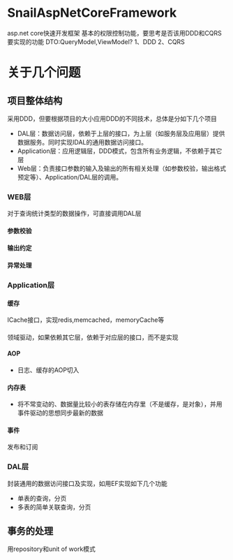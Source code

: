 # SnailAspNetCoreFramework
asp.net core快速开发框架
基本的权限控制功能，要思考是否该用DDD和CQRS
要实现的功能
DTO:QueryModel,ViewModel?
1、DDD
2、CQRS
# 关于几个问题
## 项目整体结构
采用DDD，但要根据项目的大小应用DDD的不同技术，总体是分如下几个项目
* DAL层：数据访问层，依赖于上层的接口，为上层（如服务层及应用层）提供数据服务。同时实现IDAL的通用数据访问接口。
* Application层：应用逻辑层，DDD模式，包含所有业务逻辑，不依赖于其它层
* Web层：负责接口参数的输入及输出的所有相关处理（如参数校验，输出格式预定等）、Application/DAL层的调用。

### WEB层
对于查询统计类型的数据操作，可直接调用DAL层
#### 参数校验
#### 输出约定
#### 异常处理


### Application层
#### 缓存
ICache接口，实现redis,memcached，memoryCache等
#### 
领域驱动，如果依赖其它层，依赖于对应层的接口，而不是实现
#### AOP
* 日志、缓存的AOP切入
#### 内存表
* 将不常变动的、数据量比较小的表存储在内存里（不是缓存，是对象），并用事件驱动的思想同步最新的数据
#### 事件
发布和订阅

### DAL层
封装通用的数据访问接口及实现，如用EF实现如下几个功能
* 单表的查询，分页
* 多表的简单关联查询，分页

## 事务的处理
用repository和unit of work模式

